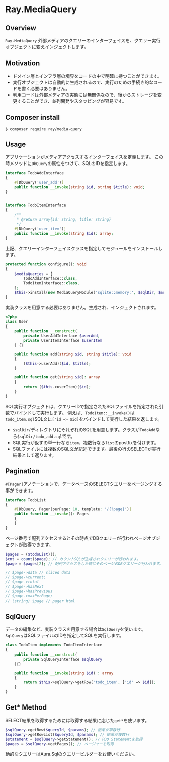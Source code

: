 # Ray.MediaQuery

## Overview

`Ray.MediaQuery` 外部メディアのクエリーのインターフェイスを、クエリー実行オブジェクトに変えインジェクトします。

## Motivation

* ドメイン層とインフラ層の境界をコードの中で明確に持つことができます。
* 実行オブジェクトは自動的に生成されるので、実行のための手続き的なコードを書く必要はありません。
* 利用コードは外部メディアの実態には無関係なので、後からストレージを変更することができ、並列開発やスタッビングが容易です。

## Composer install

    $ composer require ray/media-query

## Usage

アプリケーションがメディアアクセスするインターフェイスを定義します。
この時メソッドに`DbQuery`の属性をつけて、SQLのIDを指定します。

```php
interface TodoAddInterface
{
    #[DbQuery('user_add')]
    public function __invoke(string $id, string $title): void;
}
```

```php

interface TodoItemInterface
{
    /**
     * @return array{id: string, title: string}
     */
    #[DbQuery('user_item')]
    public function __invoke(string $id): array;
}
```

上記、クエリーインターフェイスクラスを指定してモジュールをインストールします。

```php
protected function configure(): void
{
    $mediaQueries = [
        TodoAddInterface::class,
        TodoItemInterface::class,
    ];
    $this->install(new MediaQueryModule('sqlite::memory:', $sqlDir, $mediaQueries));
}
```

実装クラスを用意する必要はありません。生成され、インジェクトされます。

```php
<?php
class User
{
    public function __construct(
        private UserAddInterface $userAdd,
        private UserItemInterface $userItem
    ) {}

    public function add(string $id, string $title): void
    {
        ($this->userAdd)($id, $title);
    }

    public function get(string $id): array
    {
        return ($this->userItem)($id);
    }
}
```

SQL実行オブジェクトは、クエリーIDで指定されたSQLファイルを指定された引数でバインドして実行します。
例えば、`TodoItem::__invoke()`は`todo_item.sql`SQL文に`['id => $id]`をバインドして実行した結果を返します。

* `$sqlDir/`ディレクトリにそれぞれのSQLを用意します。クラスが`TodoAdd`なら`$sqlDir/todo_add.sql`です。
* SQL実行が返すの単一行なら`item`、複数行なら`list`のpostfixを付けます。
* SQLファイルには複数のSQL文が記述できます。最後の行のSELECTが実行結果として返ります。

## Pagination

`#[Pager]`アノテーションで、データベースのSELECTクエリーをページングする事ができます。

```php
interface TodoList
{
    #[DbQuery, Pager(perPage: 10, template: '/{?page}')]
    public function __invoke(): Pages
    {
    }
}
```

ページ番号で配列アクセスするとその時点でDBクエリーが行われページオブジェクトが取得できます。

```php
$pages = ($todoList)();
$cnt = count($page); // カウントSQLが生成されクエリーが行われます。
$page = $pages[2]; // 配列アクセスをした時にそのページのDBクエリーが行われます。

// $page->data // sliced data
// $page->current;
// $page->total
// $page->hasNext
// $page->hasPrevious
// $page->maxPerPage;
// (string) $page // pager html
```

## SqlQuery

データの編集など、実装クラスを用意する場合は`SqlQuery`を使います。
`SqlQuery`はSQLファイルのIDを指定してSQLを実行します。

```php
class TodoItem implements TodoItemInterface
{
    public function __construct(
        private SqlQueryInterface $sqlQuery
    ){}

    public function __invoke(string $id) : array
    {
        return $this->sqlQuery->getRow('todo_item', ['id' => $id]);
    }
}
```

## Get* Method

SELECT結果を取得するためには取得する結果に応じた`get*`を使います。

```php
$sqlQuery->getRow($queryId, $params); // 結果が単数行
$sqlQuery->getRowList($queryId, $params); // 結果が複数行
$statement = $sqlQuery->getStatement(); // PDO Statementを取得
$pages = $sqlQuery->getPages(); // ページャーを取得
```

動的なクエリーはAura.Sqlのクエリービルダーをお使いください。